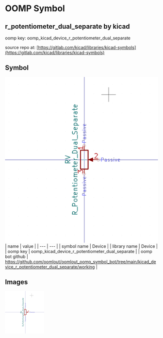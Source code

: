 # OOMP Symbol  
## r_potentiometer_dual_separate  by kicad  
  
oomp key: oomp_kicad_device_r_potentiometer_dual_separate  
  
source repo at: [https://gitlab.com/kicad/libraries/kicad-symbols](https://gitlab.com/kicad/libraries/kicad-symbols)  
## Symbol  
  
[![working.png](working_600.png)](working.png)  
| name | value | 
| --- | --- | 
| symbol name | Device | 
| library name | Device | 
| oomp key | oomp_kicad_device_r_potentiometer_dual_separate | 
| oomp bot github | https://github.com/oomlout/oomlout_oomp_symbol_bot/tree/main/kicad_device_r_potentiometer_dual_separate/working | 
## Images  
  
[![working.png](working_140.png)](working.png)  
